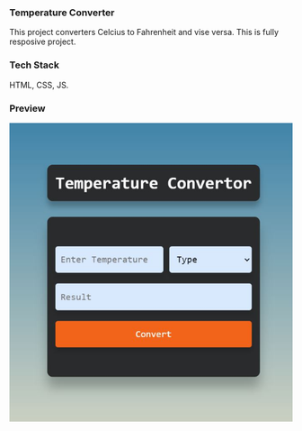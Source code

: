 ### Temperature Converter
This project converters Celcius to Fahrenheit and vise versa. This is fully resposive project.
### Tech Stack
HTML, CSS, JS.
### Preview
<img src="./preview/preview.jpg">